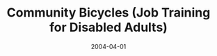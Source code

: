 ---
client: TMW
title: Community Bicycles (Job Training for Disabled Adults)
date: 2004-04-01
website: 
role: Job Trainer
publish:
  draft: true
tags:
- Non-Profit
- Bicycle Refurbish
- Disabled Adults
- Job Training
- Logo Design
- Print Media
- Communication
- Management
- Space Design
- Management
- Team Building
thumbnail: 
assets: 
- filename:
  caption:
  type:
  width:
  height:
- filename:
  caption:
  type:
  width:
  height:
---